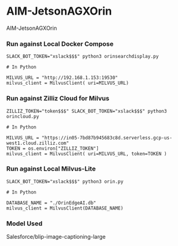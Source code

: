 # AIM-JetsonAGXOrin
AIM-JetsonAGXOrin



### Run against Local Docker Compose 

````
SLACK_BOT_TOKEN="xslack$$$" python3 orinsearchdisplay.py

# In Python

MILVUS_URL = "http://192.168.1.153:19530"
milvus_client = MilvusClient( uri=MILVUS_URL)

````

### Run against Zilliz Cloud for Milvus

````
ZILLIZ_TOKEN="token$$$" SLACK_BOT_TOKEN="xslack$$$" python3 orincloud.py

# In Python

MILVUS_URL = "https://in05-7bd87b945683c8d.serverless.gcp-us-west1.cloud.zilliz.com"
TOKEN = os.environ["ZILLIZ_TOKEN"]
milvus_client = MilvusClient( uri=MILVUS_URL, token=TOKEN )

````

### Run against Local Milvus-Lite

````
SLACK_BOT_TOKEN="xslack$$$" python3 orin.py

# In Python

DATABASE_NAME = "./OrinEdgeAI.db"
milvus_client = MilvusClient(DATABASE_NAME)

````

### Model Used

Salesforce/blip-image-captioning-large




